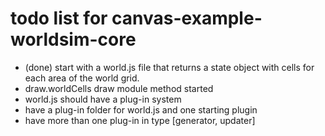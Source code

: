 # todo list for canvas-example-worldsim-core

* (done) start with a world.js file that returns a state object with cells for each area of the world grid.
* draw.worldCells draw module method started
* world.js should have a plug-in system
* have a plug-in folder for world.js and one starting plugin
* have more than one plug-in in type [generator, updater]
